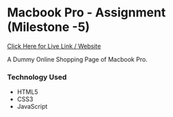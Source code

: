 # Macbook Pro - Assignment (Milestone -5)

[Click Here for Live Link / Website](https://assignment-macbook.netlify.app/)

A Dummy Online Shopping Page of Macbook Pro.

### Technology Used
- HTML5
- CSS3
- JavaScript

